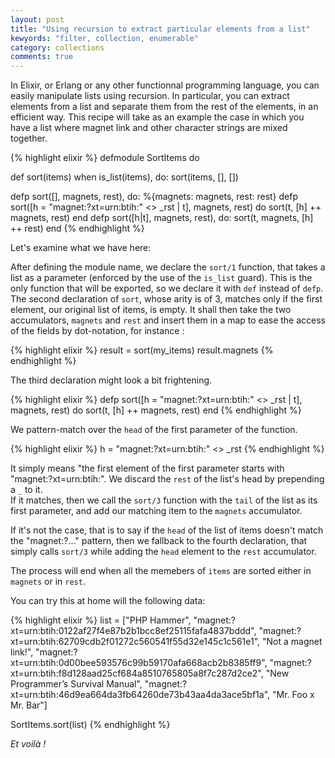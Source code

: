 ```yaml
---
layout: post
title: "Using recursion to extract particular elements from a list"
kewyords: "filter, collection, enumerable"
category: collections
comments: true
---
```


In Elixir, or Erlang or any other functionnal programming language, you can easily manipulate lists using recursion.
In particular, you can extract elements from a list and separate them from the rest of the elements, in an efficient way.
This recipe will take as an example the case in which you have a list where magnet link and other character strings are mixed together.

{% highlight elixir %}
defmodule SortItems do

  def sort(items) when is_list(items), do: sort(items, [], [])

  defp sort([], magnets, rest), do: %{magnets: magnets, rest: rest}
  defp sort([h = "magnet:?xt=urn:btih:" <> _rst | t], magnets, rest) do
    sort(t, [h] ++ magnets, rest)
  end
  defp sort([h|t], magnets, rest), do: sort(t, magnets, [h] ++ rest)
end
{% endhighlight %}

Let's examine what we have here:

After defining the module name, we declare the `sort/1` function, that takes a list as a parameter (enforced by the use of the `is_list` guard).
This is the only function that will be exported, so we declare it with `def` instead of `defp`.  
The second declaration of `sort`, whose arity is of 3, matches only if the first element, our original list of items, is empty. It shall then take the two
accumulators, `magnets` and `rest` and insert them in a map to ease the access of the fields by dot-notation, for instance :

{% highlight elixir %}
result = sort(my_items)
result.magnets
{% endhighlight %}

The third declaration might look a bit frightening. 

{% highlight elixir %}
defp sort([h = "magnet:?xt=urn:btih:" <> _rst | t], magnets, rest) do
  sort(t, [h] ++ magnets, rest)
end
{% endhighlight %}

We pattern-match over the `head` of the first parameter of the function.

{% highlight elixir %}
h = "magnet:?xt=urn:btih:" <> _rst
{% endhighlight %}

It simply means "the first element of the first parameter starts with "magnet:?xt=urn:btih:". We discard the `rest` of the list's head by prepending a `_` to it.  
If it matches, then we call the `sort/3` function with the `tail` of the list as its first parameter, and add our matching item to the `magnets`
accumulator.

If it's not the case, that is to say if the `head` of the list of items doesn't match the "magnet:?…" pattern, then we fallback to the fourth declaration,
that simply calls `sort/3` while adding the `head` element to the `rest` accumulator.

The process will end when all the memebers of `items` are sorted either in `magnets` or in `rest`.

You can try this at home will the following data:

{% highlight elixir %}
list = ["PHP Hammer",
        "magnet:?xt=urn:btih:0122af27f4e87b2b1bcc8ef25115fafa4837bddd",
        "magnet:?xt=urn:btih:62709cdb2f01272c560541f55d32e145c1c561e1",
        "Not a magnet link!",
        "magnet:?xt=urn:btih:0d00bee593576c99b59170afa668acb2b8385ff9",
        "magnet:?xt=urn:btih:f8d128aad25cf684a8510765805a8f7c287d2ce2",
        "New Programmer’s Survival Manual",
        "magnet:?xt=urn:btih:46d9ea664da3fb64260de73b43aa4da3ace5bf1a",
        "Mr. Foo x Mr. Bar"]

SortItems.sort(list)
{% endhighlight %}

*Et voilà !*
